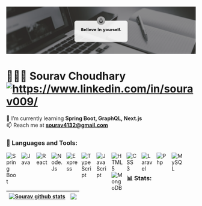 ![](https://raw.githubusercontent.com/sourav0098/sourav0098/main/banner.png)
<h1 align="left">
  👨🏼‍💻 Sourav Choudhary<span align="left">
    <a href="https://www.linkedin.com/in/sourav009/" target="blank"
      ><img
        align="center"
        src="https://cdn-icons-png.flaticon.com/512/174/174857.png"
        alt="https://www.linkedin.com/in/sourav009/"
        height="25"
        width="25"
    /></a>
  </span>
</h1>

🌱 I’m currently learning **Spring Boot, GraphQL, Next.js**  
📫 Reach me at **sourav4132@gmail.com**

### 🧰 Languages and Tools:
<img align="left" alt="Spring Boot" width="30px" style="padding-right:10px;" src="https://cdn.jsdelivr.net/gh/devicons/devicon/icons/spring/spring-original.svg"/>
<img align="left" alt="Java" width="30px" style="padding-right:10px;" src="https://cdn.jsdelivr.net/gh/devicons/devicon/icons/java/java-original.svg"/>
<img align="left" alt="React" width="30px" style="padding-right:10px;" src="https://cdn.jsdelivr.net/gh/devicons/devicon/icons/react/react-original.svg"/>
<img align="left" alt="Node.Js" width="30px" style="padding-right:10px;" src="https://cdn.jsdelivr.net/gh/devicons/devicon/icons/nodejs/nodejs-original.svg"/>
<img align="left" alt="Express" width="30px" style="padding-right:10px;" src="https://cdn.jsdelivr.net/gh/devicons/devicon/icons/express/express-original-wordmark.svg"/>
<img align="left" alt="TypeScript" width="30px" style="padding-right:10px;" src="https://cdn.jsdelivr.net/gh/devicons/devicon/icons/typescript/typescript-original.svg"/>
<img align="left" alt="JavaScript" width="30px" style="padding-right:10px;" src="https://cdn.jsdelivr.net/gh/devicons/devicon/icons/javascript/javascript-original.svg"/>
<img align="left" alt="HTML 5" width="30px" style="padding-right:10px;" src="https://cdn.jsdelivr.net/gh/devicons/devicon/icons/html5/html5-original.svg"/>
<img align="left" alt="CSS 3" width="30px" style="padding-right:10px;" src="https://cdn.jsdelivr.net/gh/devicons/devicon/icons/css3/css3-original.svg"/>
<img align="left" alt="Laravel" width="30px" style="padding-right:10px;" src="https://cdn.jsdelivr.net/gh/devicons/devicon/icons/laravel/laravel-plain.svg"/>
<img align="left" alt="Php" width="30px" style="padding-right:10px;" src="https://cdn.jsdelivr.net/gh/devicons/devicon/icons/php/php-plain.svg"/>
<img align="left" alt="MySQL" width="30px" style="padding-right:10px;" src="https://cdn.jsdelivr.net/gh/devicons/devicon/icons/mysql/mysql-original-wordmark.svg"/>
<img align="left" alt="MongoDB" width="30px" style="padding-right:10px;" src="https://cdn.jsdelivr.net/gh/devicons/devicon/icons/mongodb/mongodb-original.svg"/>
<br/>
<br/>

### 📊 Stats:
| <a href="https://github.com/sourav0098/github-readme-stats"><img align="center" src="https://github-readme-stats.vercel.app/api?username=sourav0098&show_icons=true&include_all_commits=true&theme=buefy&hide_border=true" alt="Sourav github stats" /></a> | <a href="https://github.com/sourav0098/github-readme-stats"><img align="center" src="https://github-readme-stats.vercel.app/api/top-langs/?username=sourav0098&layout=compact&theme=buefy&hide_border=true" /></a> |
| ------------- | ------------- |
